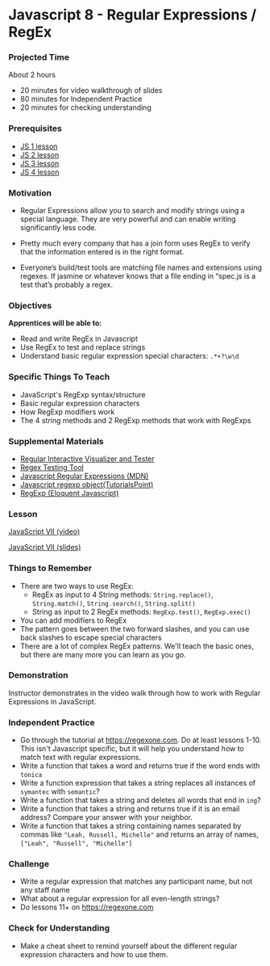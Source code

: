 # Javascript 8 - Regular Expressions / RegEx

### Projected Time
About 2 hours
- 20 minutes for video walkthrough of slides
- 80 minutes for Independent Practice
- 20 minutes for checking understanding

### Prerequisites
- [JS 1 lesson](/javascript/javascript-1.md)
- [JS 2 lesson](/javascript/javascript-2.md)
- [JS 3 lesson](/javascript/javascript-3.md)
- [JS 4 lesson](/javascript/javascript-4.md)

### Motivation
- Regular Expressions allow you to search and modify strings using a special language. They are very powerful and can enable writing significantly less code.

- Pretty much every company that has a join form uses RegEx to verify that the information entered is in the right format.

- Everyone’s build/test tools are matching file names and extensions using regexes. If jasmine or whatever knows that a file ending in “spec.js is a test that’s probably a regex.

### Objectives
**Apprentices will be able to:**
- Read and write RegEx in Javascript
- Use RegEx to test and replace strings
- Understand basic regular expression special characters: `.*+?\w\d`

### Specific Things To Teach
- JavaScript's RegExp syntax/structure
- Basic regular expression characters
- How RegExp modifiers work
- The 4 string methods and 2 RegExp methods that work with RegExps

### Supplemental Materials
- [Regular Interactive Visualizer and Tester](https://regexr.com/)
- [Regex Testing Tool](https://www.regextester.com/)
- [Javascript Regular Expressions (MDN)](https://developer.mozilla.org/en-US/docs/Web/JavaScript/Guide/Regular_Expressions)
- [Javascript regexp object(TutorialsPoint)](https://www.tutorialspoint.com/javascript/javascript_regexp_object.htm)
- [RegExp (Eloquent Javascript)](https://eloquentjavascript.net/09_regexp.html)

### Lesson

[JavaScript VII (video)](https://drive.google.com/file/d/1PD6DsnHn2PdSdI_HoDyWY-HuNeb3P7Ub/view?usp=sharing)

[JavaScript VII (slides)](https://docs.google.com/presentation/d/16X4u-tyy_Vdo7lp3jUEXAsi24lpkQ6H5GYVxqWI0s3c/edit#slide=id.p)

### Things to Remember
- There are two ways to use RegEx: 
	- RegEx as input to 4 String methods: `String.replace()`, `String.match()`, `String.search()`, `String.split()`
	- String as input to 2 RegEx methods: `RegExp.test()`, `RegExp.exec()`
- You can add modifiers to RegEx
- The pattern goes between the two forward slashes, and you can use back slashes to escape special characters
- There are a lot of complex RegEx patterns. We'll teach the basic ones, but there are many more you can learn as you go. 

### Demonstration
Instructor demonstrates in the video walk through how to work with Regular Expressions in JavaScript.

### Independent Practice
- Go through the tutorial at https://regexone.com. Do at least lessons 1-10. This isn't Javascript specific, but it will help you understand how to match text with regular expressions.
- Write a function that takes a word and returns true if the word ends with `tonica`
- Write a function expression that takes a string replaces all instances of `symantec` with `semantic`?
- Write a function that takes a string and deletes all words that end in `ing`?
- Write a function that takes a string and returns true if it is an email address? Compare your answer with your neighbor.
- Write a function that takes a string containing names separated by commas like `"Leah, Russell, Michelle"` and returns an array of names, `["Leah", "Russell", "Michelle"]`

### Challenge
- Write a regular expression that matches any participant name, but not any staff name
- What about a regular expression for all even-length strings?
- Do lessons 11+ on https://regexone.com

### Check for Understanding
- Make a cheat sheet to remind yourself about the different regular expression characters and how to use them.
